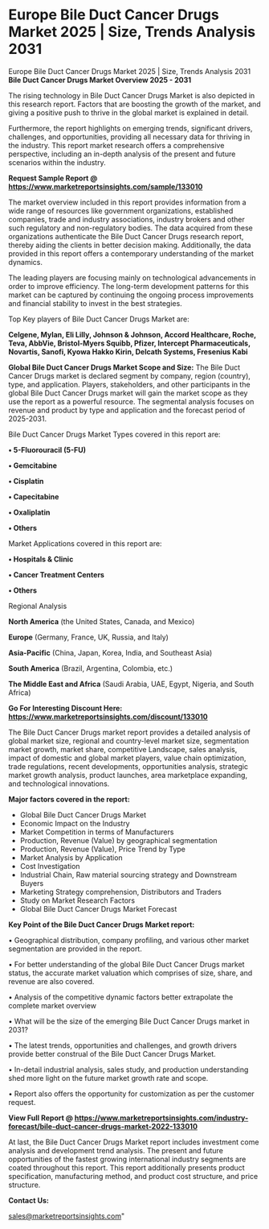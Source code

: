 # Europe Bile Duct Cancer Drugs Market 2025 | Size, Trends Analysis 2031
 Europe Bile Duct Cancer Drugs Market 2025 | Size, Trends Analysis 2031
<Strong> Bile Duct Cancer Drugs Market Overview 2025 - 2031</strong>

The rising technology in Bile Duct Cancer Drugs Market is also depicted in this research report. Factors that are boosting the growth of the market, and giving a positive push to thrive in the global market is explained in detail.

Furthermore, the report highlights on emerging trends, significant drivers, challenges, and opportunities, providing all necessary data for thriving in the industry. This report market research offers a comprehensive perspective, including an in-depth analysis of the present and future scenarios within the industry.

<strong>Request Sample Report @ <a href=https://www.marketreportsinsights.com/sample/133010>https://www.marketreportsinsights.com/sample/133010</a></strong>

The market overview included in this report provides information from a wide range of resources like government organizations, established companies, trade and industry associations, industry brokers and other such regulatory and non-regulatory bodies. The data acquired from these organizations authenticate the Bile Duct Cancer Drugs research report, thereby aiding the clients in better decision making. Additionally, the data provided in this report offers a contemporary understanding of the market dynamics.

The leading players are focusing mainly on technological advancements in order to improve efficiency. The long-term development patterns for this market can be captured by continuing the ongoing process improvements and financial stability to invest in the best strategies.

Top Key players of Bile Duct Cancer Drugs Market are:

<strong>Celgene, Mylan, Eli Lilly, Johnson & Johnson, Accord Healthcare, Roche, Teva, AbbVie, Bristol-Myers Squibb, Pfizer, Intercept Pharmaceuticals, Novartis, Sanofi, Kyowa Hakko Kirin, Delcath Systems, Fresenius Kabi</strong>

<strong><b>Global Bile Duct Cancer Drugs Market Scope and Size:</b></strong>
The Bile Duct Cancer Drugs market is declared segment by company, region (country), type, and application. Players, stakeholders, and other participants in the global Bile Duct Cancer Drugs market will gain the market scope as they use the report as a powerful resource. The segmental analysis focuses on revenue and product by type and application and the forecast period of 2025-2031.

Bile Duct Cancer Drugs Market Types covered in this report are:

<strong>• 5-Fluorouracil (5-FU)

• Gemcitabine

• Cisplatin

• Capecitabine

• Oxaliplatin

• Others</strong>

Market Applications covered in this report are:

<strong>• Hospitals & Clinic

• Cancer Treatment Centers

• Others</strong> 

Regional Analysis

<strong>North America</strong> (the United States, Canada, and Mexico)

<strong>Europe</strong> (Germany, France, UK, Russia, and Italy)

<strong>Asia-Pacific</strong> (China, Japan, Korea, India, and Southeast Asia)

<strong>South America</strong> (Brazil, Argentina, Colombia, etc.)

<strong>The Middle East and Africa</strong> (Saudi Arabia, UAE, Egypt, Nigeria, and South Africa)

<strong>Go For Interesting Discount Here: <a href=https://www.marketreportsinsights.com/discount/133010>https://www.marketreportsinsights.com/discount/133010</a></strong>

The Bile Duct Cancer Drugs market report provides a detailed analysis of global market size, regional and country-level market size, segmentation market growth, market share, competitive Landscape, sales analysis, impact of domestic and global market players, value chain optimization, trade regulations, recent developments, opportunities analysis, strategic market growth analysis, product launches, area marketplace expanding, and technological innovations.

<strong><b>Major factors covered in the report:</b></strong>
<ul>
  <li>Global Bile Duct Cancer Drugs Market </li>
  <li>Economic Impact on the Industry</li>
  <li>Market Competition in terms of Manufacturers</li>
  <li>Production, Revenue (Value) by geographical segmentation</li>
  <li>Production, Revenue (Value), Price Trend by Type</li>
  <li>Market Analysis by Application</li>
  <li>Cost Investigation</li>
  <li>Industrial Chain, Raw material sourcing strategy and Downstream Buyers</li>
  <li>Marketing Strategy comprehension, Distributors and Traders</li>
  <li>Study on Market Research Factors</li>
  <li>Global Bile Duct Cancer Drugs Market Forecast</li>
</ul>

<strong><b>Key Point of the Bile Duct Cancer Drugs Market report:</b></strong>

• Geographical distribution, company profiling, and various other market segmentation are provided in the report.

• For better understanding of the global Bile Duct Cancer Drugs market status, the accurate market valuation which comprises of size, share, and revenue are also covered.

• Analysis of the competitive dynamic factors better extrapolate the complete market overview

• What will be the size of the emerging Bile Duct Cancer Drugs market in 2031?

• The latest trends, opportunities and challenges, and growth drivers provide better construal of the Bile Duct Cancer Drugs Market.

• In-detail industrial analysis, sales study, and production understanding shed more light on the future market growth rate and scope.

• Report also offers the opportunity for customization as per the customer request.

<strong><b>View Full Report @ <a href=https://www.marketreportsinsights.com/industry-forecast/bile-duct-cancer-drugs-market-2022-133010>https://www.marketreportsinsights.com/industry-forecast/bile-duct-cancer-drugs-market-2022-133010</a></b></strong>


At last, the Bile Duct Cancer Drugs Market report includes investment come analysis and development trend analysis. The present and future opportunities of the fastest growing international industry segments are coated throughout this report. This report additionally presents product specification, manufacturing method, and product cost structure, and price structure.

<strong>Contact Us:</strong>

sales@marketreportsinsights.com"
